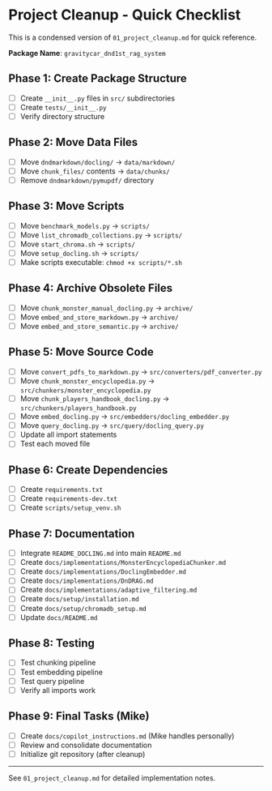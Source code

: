 # Project Cleanup - Quick Checklist

This is a condensed version of `01_project_cleanup.md` for quick reference.

**Package Name**: `gravitycar_dnd1st_rag_system`

## Phase 1: Create Package Structure
- [ ] Create `__init__.py` files in `src/` subdirectories
- [ ] Create `tests/__init__.py`
- [ ] Verify directory structure

## Phase 2: Move Data Files
- [ ] Move `dndmarkdown/docling/` → `data/markdown/`
- [ ] Move `chunk_files/` contents → `data/chunks/`
- [ ] Remove `dndmarkdown/pymupdf/` directory

## Phase 3: Move Scripts
- [ ] Move `benchmark_models.py` → `scripts/`
- [ ] Move `list_chromadb_collections.py` → `scripts/`
- [ ] Move `start_chroma.sh` → `scripts/`
- [ ] Move `setup_docling.sh` → `scripts/`
- [ ] Make scripts executable: `chmod +x scripts/*.sh`

## Phase 4: Archive Obsolete Files
- [ ] Move `chunk_monster_manual_docling.py` → `archive/`
- [ ] Move `embed_and_store_markdown.py` → `archive/`
- [ ] Move `embed_and_store_semantic.py` → `archive/`

## Phase 5: Move Source Code
- [ ] Move `convert_pdfs_to_markdown.py` → `src/converters/pdf_converter.py`
- [ ] Move `chunk_monster_encyclopedia.py` → `src/chunkers/monster_encyclopedia.py`
- [ ] Move `chunk_players_handbook_docling.py` → `src/chunkers/players_handbook.py`
- [ ] Move `embed_docling.py` → `src/embedders/docling_embedder.py`
- [ ] Move `query_docling.py` → `src/query/docling_query.py`
- [ ] Update all import statements
- [ ] Test each moved file

## Phase 6: Create Dependencies
- [ ] Create `requirements.txt`
- [ ] Create `requirements-dev.txt`
- [ ] Create `scripts/setup_venv.sh`

## Phase 7: Documentation
- [ ] Integrate `README_DOCLING.md` into main `README.md`
- [ ] Create `docs/implementations/MonsterEncyclopediaChunker.md`
- [ ] Create `docs/implementations/DoclingEmbedder.md`
- [ ] Create `docs/implementations/DnDRAG.md`
- [ ] Create `docs/implementations/adaptive_filtering.md`
- [ ] Create `docs/setup/installation.md`
- [ ] Create `docs/setup/chromadb_setup.md`
- [ ] Update `docs/README.md`

## Phase 8: Testing
- [ ] Test chunking pipeline
- [ ] Test embedding pipeline
- [ ] Test query pipeline
- [ ] Verify all imports work

## Phase 9: Final Tasks (Mike)
- [ ] Create `docs/copilot_instructions.md` (Mike handles personally)
- [ ] Review and consolidate documentation
- [ ] Initialize git repository (after cleanup)

---

See `01_project_cleanup.md` for detailed implementation notes.
